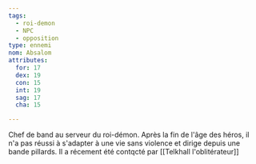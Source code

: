 ```yaml
---
tags:
  - roi-demon
  - NPC
  - opposition
type: ennemi
nom: Absalom
attributes:
  for: 17
  dex: 19
  con: 15
  int: 19
  sag: 17
  cha: 15

---
```

Chef de band au serveur du roi-démon.
Après la fin de l'âge des héros, il n'a pas réussi à s'adapter à une vie sans violence et dirige depuis une bande pillards. Il a récement été contqcté par [[Telkhall l'oblitérateur]]
